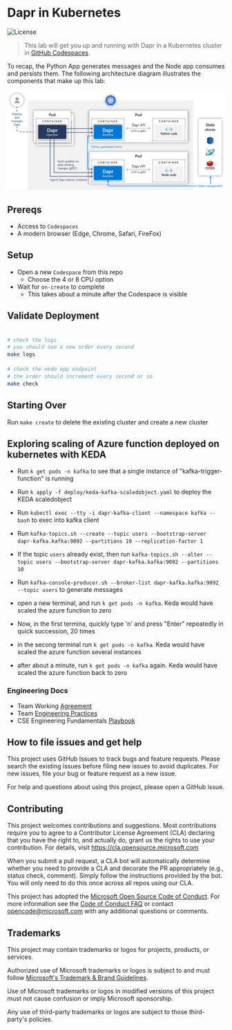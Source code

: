 # Dapr in Kubernetes

![License](https://img.shields.io/badge/license-MIT-green.svg)

> This lab will get you up and running with Dapr in a Kubernetes cluster in [GitHub Codespaces](https://github.com/features/codespaces).

To recap, the Python App generates messages and the Node app consumes and persists them. The following architecture diagram illustrates the components that make up this lab:

![Architecture Diagram](./images/Architecture_Diagram.png)

## Prereqs

- Access to `Codespaces`
- A modern browser (Edge, Chrome, Safari, FireFox)

## Setup

- Open a new `Codespace` from this repo
  - Choose the 4 or 8 CPU option
- Wait for `on-create` to complete
  - This takes about a minute after the Codespace is visible

## Validate Deployment

```bash

# check the logs
# you should see a new order every second
make logs

# check the node app endpoint
# the order should increment every second or so
make check

```

## Starting Over

Run `make create` to delete the existing cluster and create a new cluster

## Exploring scaling of Azure function deployed on kubernetes with KEDA

- Run `k get pods -n kafka` to see that a single instance of "kafka-trigger-function" is running
- Run `k apply -f deploy/keda-kafka-scaledobject.yaml` to deploy the KEDA scaledobject
- Run `kubectl exec --tty -i dapr-kafka-client --namespace kafka -- bash` to exec into kafka client
- Run `kafka-topics.sh --create --topic users --bootstrap-server dapr-kafka.kafka:9092 --partitions 10 --replication-factor 1` 
- If the topic `users` already exist, then run `kafka-topics.sh --alter --topic users --bootstrap-server dapr-kafka.kafka:9092 --partitions 10`

- Run `kafka-console-producer.sh --broker-list dapr-kafka.kafka:9092 --topic users` to generate messages

- open a new terminal, and run `k get pods -n kafka`. Keda would have scaled the azure function to zero
- Now, in the first termina, quickly type 'n' and press "Enter" repeatedly in quick succession, 20 times
- in the secong terminal run `k get pods -n kafka`. Keda would have scaled the azure function several instances
- after about a minute, run `k get pods -n kafka` again. Keda would have scaled the azure function back to zero

### Engineering Docs

- Team Working [Agreement](.github/WorkingAgreement.md)
- Team [Engineering Practices](.github/EngineeringPractices.md)
- CSE Engineering Fundamentals [Playbook](https://github.com/Microsoft/code-with-engineering-playbook)

## How to file issues and get help  

This project uses GitHub Issues to track bugs and feature requests. Please search the existing issues before filing new issues to avoid duplicates. For new issues, file your bug or feature request as a new issue.

For help and questions about using this project, please open a GitHub issue.

## Contributing

This project welcomes contributions and suggestions.  Most contributions require you to agree to a Contributor License Agreement (CLA) declaring that you have the right to, and actually do, grant us the rights to use your contribution. For details, visit <https://cla.opensource.microsoft.com>

When you submit a pull request, a CLA bot will automatically determine whether you need to provide a CLA and decorate the PR appropriately (e.g., status check, comment). Simply follow the instructions provided by the bot. You will only need to do this once across all repos using our CLA.

This project has adopted the [Microsoft Open Source Code of Conduct](https://opensource.microsoft.com/codeofconduct/). For more information see the [Code of Conduct FAQ](https://opensource.microsoft.com/codeofconduct/faq/) or contact [opencode@microsoft.com](mailto:opencode@microsoft.com) with any additional questions or comments.

## Trademarks

This project may contain trademarks or logos for projects, products, or services.

Authorized use of Microsoft trademarks or logos is subject to and must follow [Microsoft's Trademark & Brand Guidelines](https://www.microsoft.com/en-us/legal/intellectualproperty/trademarks/usage/general).

Use of Microsoft trademarks or logos in modified versions of this project must not cause confusion or imply Microsoft sponsorship.

Any use of third-party trademarks or logos are subject to those third-party's policies.
